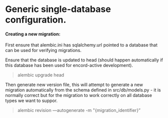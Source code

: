 # Generic single-database configuration.

#### Creating a new migration:

First ensure that alembic.ini has sqlalchemy.url pointed to a
database that can be used for verifying migrations.

Ensure that the database is updated to head (should happen automatically
if this database has been used for encord-active development).

> alembic upgrade head

Then generate new version file, this will attempt to generate a new migration
automatically from the schema defined in src/db/models.py - it is normally correct
but for the migration to work correctly on all database types we want to suppor.

> alembic revision —autogenerate -m "{migration_identifier}”
